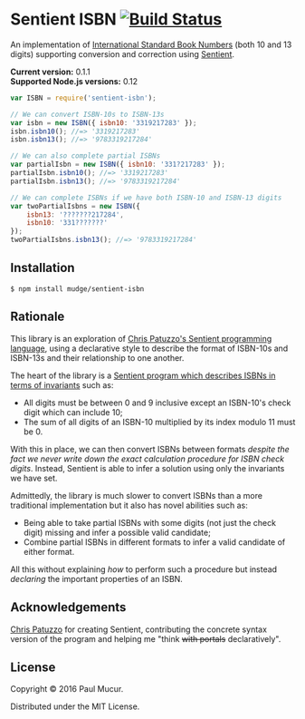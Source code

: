# Sentient ISBN [![Build Status](https://travis-ci.org/mudge/sentient-isbn.svg?branch=master)](https://travis-ci.org/mudge/sentient-isbn)

An implementation of [International Standard Book
Numbers](https://en.wikipedia.org/wiki/International_Standard_Book_Number)
(both 10 and 13 digits) supporting conversion and correction using
[Sentient](https://github.com/tuzz/sentient.js).

**Current version:** 0.1.1  
**Supported Node.js versions:** 0.12

```javascript
var ISBN = require('sentient-isbn');

// We can convert ISBN-10s to ISBN-13s
var isbn = new ISBN({ isbn10: '3319217283' });
isbn.isbn10(); //=> '3319217283'
isbn.isbn13(); //=> '9783319217284'

// We can also complete partial ISBNs
var partialIsbn = new ISBN({ isbn10: '331?217283' });
partialIsbn.isbn10(); //=> '3319217283'
partialIsbn.isbn13(); //=> '9783319217284'

// We can complete ISBNs if we have both ISBN-10 and ISBN-13 digits
var twoPartialIsbns = new ISBN({
    isbn13: '???????217284',
    isbn10: '331???????'
});
twoPartialIsbns.isbn13(); //=> '9783319217284'
```

## Installation

```shell
$ npm install mudge/sentient-isbn
```

## Rationale

This library is an exploration of [Chris Patuzzo's Sentient programming
language](https://github.com/tuzz/sentient.js), using a declarative style to
describe the format of ISBN-10s and ISBN-13s and their relationship to one
another.

The heart of the library is a [Sentient program which describes ISBNs in terms
of
invariants](https://github.com/mudge/sentient-isbn/blob/master/lib/isbn.snt)
such as:

* All digits must be between 0 and 9 inclusive except an ISBN-10's check digit
  which can include 10;
* The sum of all digits of an ISBN-10 multiplied by its index modulo 11 must
  be 0.

With this in place, we can then convert ISBNs between formats _despite the
fact we never write down the exact calculation procedure for ISBN check
digits_. Instead, Sentient is able to infer a solution using only the
invariants we have set.

Admittedly, the library is much slower to convert ISBNs than a more
traditional implementation but it also has novel abilities such as:

* Being able to take partial ISBNs with some digits (not just the check digit)
  missing and infer a possible valid candidate;
* Combine partial ISBNs in different formats to infer a valid candidate of
  either format.

All this without explaining _how_ to perform such a procedure but instead
_declaring_ the important properties of an ISBN.

## Acknowledgements

[Chris Patuzzo](https://github.com/tuzz) for creating Sentient, contributing
the concrete syntax version of the program and helping me "think <strike>with
portals</strike> declaratively".

## License

Copyright © 2016 Paul Mucur.

Distributed under the MIT License.
